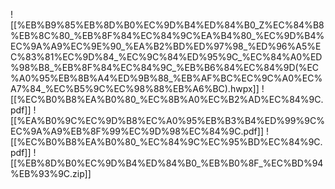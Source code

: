 ![[%EB%B9%85%EB%8D%B0%EC%9D%B4%ED%84%B0_Z%EC%84%B8%EB%8C%80_%EB%8F%84%EC%84%9C%EA%B4%80_%EC%9D%B4%EC%9A%A9%EC%9E%90_%EA%B2%BD%ED%97%98_%ED%96%A5%EC%83%81%EC%9D%84_%EC%9C%84%ED%95%9C_%EC%84%A0%ED%98%B8_%EB%8F%84%EC%84%9C_%EB%B6%84%EC%84%9D(%EC%A0%95%EB%8B%A4%ED%9B%88_%EB%AF%BC%EC%9C%A0%EC%A7%84_%EC%B5%9C%EC%98%88%EB%A6%BC).hwpx]]
![[%EC%B0%B8%EA%B0%80_%EC%8B%A0%EC%B2%AD%EC%84%9C.pdf]]
![[%EA%B0%9C%EC%9D%B8%EC%A0%95%EB%B3%B4%ED%99%9C%EC%9A%A9%EB%8F%99%EC%9D%98%EC%84%9C.pdf]]
![[%EC%B0%B8%EA%B0%80_%EC%84%9C%EC%95%BD%EC%84%9C.pdf]]
![[%EB%8D%B0%EC%9D%B4%ED%84%B0_%EB%B0%8F_%EC%BD%94%EB%93%9C.zip]]
